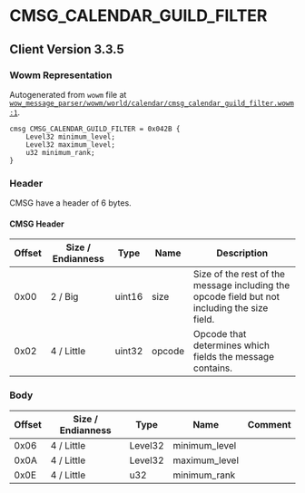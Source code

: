 # CMSG_CALENDAR_GUILD_FILTER

## Client Version 3.3.5

### Wowm Representation

Autogenerated from `wowm` file at [`wow_message_parser/wowm/world/calendar/cmsg_calendar_guild_filter.wowm:1`](https://github.com/gtker/wow_messages/tree/main/wow_message_parser/wowm/world/calendar/cmsg_calendar_guild_filter.wowm#L1).
```rust,ignore
cmsg CMSG_CALENDAR_GUILD_FILTER = 0x042B {
    Level32 minimum_level;
    Level32 maximum_level;
    u32 minimum_rank;
}
```
### Header

CMSG have a header of 6 bytes.

#### CMSG Header

| Offset | Size / Endianness | Type   | Name   | Description |
| ------ | ----------------- | ------ | ------ | ----------- |
| 0x00   | 2 / Big           | uint16 | size   | Size of the rest of the message including the opcode field but not including the size field.|
| 0x02   | 4 / Little        | uint32 | opcode | Opcode that determines which fields the message contains.|

### Body

| Offset | Size / Endianness | Type | Name | Comment |
| ------ | ----------------- | ---- | ---- | ------- |
| 0x06 | 4 / Little | Level32 | minimum_level |  |
| 0x0A | 4 / Little | Level32 | maximum_level |  |
| 0x0E | 4 / Little | u32 | minimum_rank |  |

